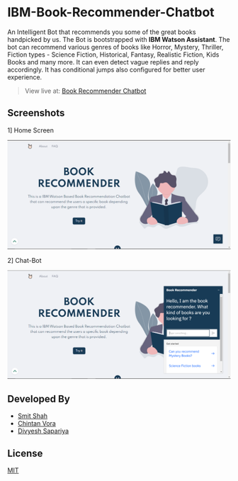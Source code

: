 # IBM-Book-Recommender-Chatbot

An Intelligent Bot that recommends you some of the great books handpicked by us. The Bot is bootstrapped with **IBM Watson Assistant**. The bot can recommend various genres of books like Horror, Mystery, Thriller, Fiction types - Science Fiction, Historical, Fantasy, Realistic Fiction, Kids Books and many more. It can even detect vague replies and reply accordingly. It has conditional jumps also configured for better user experience.

> View live at: [Book Recommender Chatbot](https://book-recommender-chatbot.herokuapp.com)


## Screenshots

1] Home Screen 

  ![Home Screen](./Screenshots/Capture.PNG)  

2] Chat-Bot

![Chat-bot](./Screenshots/Capture2.PNG)  


## Developed By

- [Smit Shah](https://github.com/smit-sms)
- [Chintan Vora](https://github.com/cvora51)
- [Divyesh Sapariya](https://github.com/DiviSp)

## License
[MIT](https://github.com/smit-sms/IBM-Book-Recommender-Chatbot/blob/main/LICENSE)
